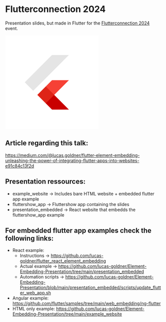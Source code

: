 # Flutterconnection 2024

Presentation slides, but made in Flutter for the [Flutterconnection 2024](https://flutterconnection.io/) event.

<img src="./assets/flutter_connection_logo.png" alt="Flutterconnection Logo" width="300" height="300">

## Article regarding this talk:

https://medium.com/@lucas.goldner/flutter-element-embedding-unleashing-the-power-of-integrating-flutter-apps-into-websites-e91c84c13f2d

## Presentation ressources:

- example_website -> Includes bare HTML website + embedded flutter app example
- fluttershow_app -> Fluttershow app containing the slides
- presentation_embedded -> React website that embedds the fluttershow_app example

## For embedded flutter app examples check the following links:

- React example:
  - Instructions -> https://github.com/lucas-goldner/flutter_react_element_embedding
  - Actual example -> https://github.com/lucas-goldner/Element-Embedding-Presentation/tree/main/presentation_embedded
  - Automation scripts -> https://github.com/lucas-goldner/Element-Embedding-Presentation/blob/main/presentation_embedded/scripts/update_flutter_web_app.sh
- Angular example: https://github.com/flutter/samples/tree/main/web_embedding/ng-flutter
- HTML only example: https://github.com/lucas-goldner/Element-Embedding-Presentation/tree/main/example_website
